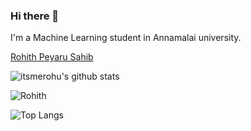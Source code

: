 ### Hi there 👋

I'm a Machine Learning student in Annamalai university.

<div class="badge-base LI-profile-badge" data-locale="en_US" data-size="medium" data-theme="dark" data-type="VERTICAL" data-vanity="rohith-peyaru-sahib" data-version="v1">
  <a class="badge-base__link LI-simple-link" href="https://in.linkedin.com/in/rohith-peyaru-sahib?trk=profile-badge">Rohith Peyaru Sahib</a>
  
 ![itsmerohu's github stats](https://github-readme-stats.vercel.app/api?username=itsmerohu&bg_color=30,e96443,904e95&title_color=fff&text_color=fff)

  <img align="center" src="https://github-readme-streak-stats.herokuapp.com/?user=itsmerohu&show_icons=true&theme=cobalt" alt="Rohith" />
  

![Top Langs](https://github-readme-stats.vercel.app/api/top-langs/?username=itsmerohu&show_icons=true&theme=cobalt)
</div>
    
